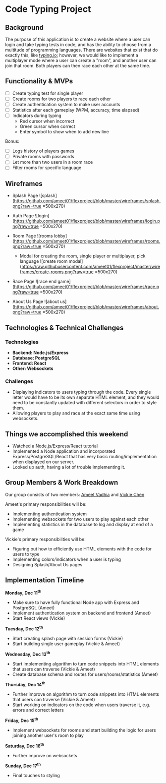 # Code Typing Project

## Background

The purpose of this application is to create a website where a user can login and take typing tests in code, and has the ability to choose from a multitude of programming languages. There are websites that exist that do exactly this, like [typing.io](https://typing.io/); however, we would like to implement a multiplayer mode where a user can create a "room", and another user can join that room. Both players can then race each other at the same time.

## Functionality & MVPs

- [ ] Create typing test for single player
- [ ] Create rooms for two players to race each other
- [ ] Create authentication system to make user accounts
- [ ] Statistics after each gameplay (WPM, accuracy, time elapsed)
- [ ] Indicators during typing
  * Red cursor when incorrect
  * Green cursor when correct
  * Enter symbol to show when to add new line

Bonus:
- [ ] Logs history of players games
- [ ] Private rooms with passwords
- [ ] Let more than two users in a room race
- [ ] Filter rooms for specific language

## Wireframes

- Splash Page
![splash](https://github.com/ameet01/flexproject/blob/master/wireframes/splash.png?raw=true =500x270)

- Auth Page
![login](https://github.com/ameet01/flexproject/blob/master/wireframes/login.png?raw=true =500x270)

- Room Page
![rooms lobby](https://github.com/ameet01/flexproject/blob/master/wireframes/rooms.png?raw=true =500x270)
  * Modal for creating the room, single player or multiplayer, pick language
![create room modal](https://raw.githubusercontent.com/ameet01/flexproject/master/wireframes/create-rooms.png?raw=true =500x270)

- Race Page
![race end game](https://github.com/ameet01/flexproject/blob/master/wireframes/race.png?raw=true =500x270)

- About Us Page
![about us](https://github.com/ameet01/flexproject/blob/master/wireframes/about.png?raw=true =500x270)

## Technologies & Technical Challenges

### Technologies
- **Backend: Node.js/Express**
- **Database: PostgreSQL**
- **Frontend: React**
- **Other: Websockets**

### Challenges
- Displaying indicators to users typing through the code. Every single letter would have to be its own separate HTML element, and they would need to be constantly updated with different selectors in order to style them.
- Allowing players to play and race at the exact same time using websockets.

## Things we accomplished this weekend
- Watched a Node.js/Express/React tutorial
- Implemented a Node application and incorporated Express/PostgreSQL/React that has very basic routing/implementation when displayed on our server.
- Looked up auth, having a lot of trouble implementing it.

## Group Members & Work Breakdown

Our group consists of two members: [Ameet Vadhia](https://github.com/ameet01) and [Vickie Chen](https://github.com/PhishyFish).

Ameet's primary responsibilities will be:

- Implementing authentication system
- Implementing websockets for two users to play against each other
- Implementing statistics in the database to log and display at end of a game

Vickie's primary responsibilities will be:

- Figuring out how to efficiently use HTML elements with the code for users to type
- Implementing colors/indicators when a user is typing
- Designing Splash/About Us pages

## Implementation Timeline

**Monday, Dec 11<sup>th</sup>**
- Make sure to have fully functional Node app with Express and PostgreSQL (Ameet)
- Implement authentication system on backend and frontend (Ameet)
- Start React views (Vickie)

**Tuesday, Dec 12<sup>th</sup>**
- Start creating splash page with session forms (Vickie)
- Start building single user gameplay (Vickie & Ameet)

**Wednesday, Dec 13<sup>th</sup>**
- Start implementing algorithm to turn code snippets into HTML elements that users can traverse (Vickie & Ameet)
- Create database schema and routes for users/rooms/statistics (Ameet)

**Thursday, Dec 14<sup>th</sup>**
- Further improve on algorithm to turn code snippets into HTML elements that users can traverse (Vickie & Ameet)
- Start working on indicators on the code when users traverse it, e.g. errors and correct letters

**Friday, Dec 15<sup>th</sup>**
- Implement websockets for rooms and start building the logic for users joining another user's room to play

**Saturday, Dec 16<sup>th</sup>**
- Further improve on websockets

**Sunday, Dec 17<sup>th</sup>**
- Final touches to styling
